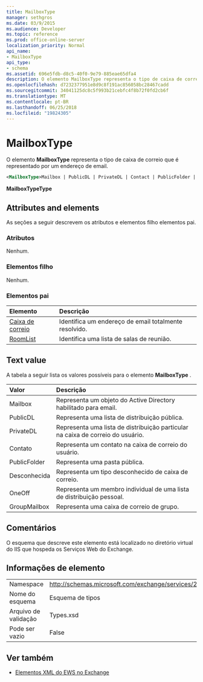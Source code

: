 ```yaml
---
title: MailboxType
manager: sethgros
ms.date: 03/9/2015
ms.audience: Developer
ms.topic: reference
ms.prod: office-online-server
localization_priority: Normal
api_name:
- MailboxType
api_type:
- schema
ms.assetid: 696e5fdb-d8c5-40f0-9e79-885eae65dfa4
description: O elemento MailboxType representa o tipo de caixa de correio que é representado por um endereço de email.
ms.openlocfilehash: d7232377951e8d9c8f191ac856058bc28467cadd
ms.sourcegitcommit: 34041125dc8c5f993b21cebfc4f8b72f0fd2cb6f
ms.translationtype: MT
ms.contentlocale: pt-BR
ms.lasthandoff: 06/25/2018
ms.locfileid: "19824305"
---
```

# <a name="mailboxtype"></a>MailboxType

O elemento **MailboxType** representa o tipo de caixa de correio que é representado por um endereço de email. 
  
```XML
<MailboxType>Mailbox | PublicDL | PrivateDL | Contact | PublicFolder | Unknown | OneOff | GroupMailbox</MailboxType>
```

**MailboxTypeType**

## <a name="attributes-and-elements"></a>Attributes and elements

As seções a seguir descrevem os atributos e elementos filho elementos pai.
  
### <a name="attributes"></a>Atributos

Nenhum.
  
### <a name="child-elements"></a>Elementos filho

Nenhum.
  
### <a name="parent-elements"></a>Elementos pai

|**Elemento**|**Descrição**|
|:-----|:-----|
|[Caixa de correio](mailbox.md) <br/> |Identifica um endereço de email totalmente resolvido.  <br/> |
|[RoomList](roomlist.md) <br/> |Identifica uma lista de salas de reunião.  <br/> |
   
## <a name="text-value"></a>Text value

A tabela a seguir lista os valores possíveis para o elemento **MailboxType** . 
  
|**Valor**|**Descrição**|
|:-----|:-----|
|Mailbox  <br/> |Representa um objeto do Active Directory habilitado para email.  <br/> |
|PublicDL  <br/> |Representa uma lista de distribuição pública.  <br/> |
|PrivateDL  <br/> |Representa uma lista de distribuição particular na caixa de correio do usuário.  <br/> |
|Contato  <br/> |Representa um contato na caixa de correio do usuário.  <br/> |
|PublicFolder  <br/> |Representa uma pasta pública.  <br/> |
|Desconhecida  <br/> |Representa um tipo desconhecido de caixa de correio.  <br/> |
|OneOff  <br/> |Representa um membro individual de uma lista de distribuição pessoal.  <br/> |
|GroupMailbox  <br/> |Representa uma caixa de correio de grupo.  <br/> |
   
## <a name="remarks"></a>Comentários

O esquema que descreve este elemento está localizado no diretório virtual do IIS que hospeda os Serviços Web do Exchange.
  
## <a name="element-information"></a>Informações de elemento

|||
|:-----|:-----|
|Namespace  <br/> |http://schemas.microsoft.com/exchange/services/2006/types  <br/> |
|Nome do esquema  <br/> |Esquema de tipos  <br/> |
|Arquivo de validação  <br/> |Types.xsd  <br/> |
|Pode ser vazio  <br/> |False  <br/> |
   
## <a name="see-also"></a>Ver também

- [Elementos XML do EWS no Exchange](ews-xml-elements-in-exchange.md)

